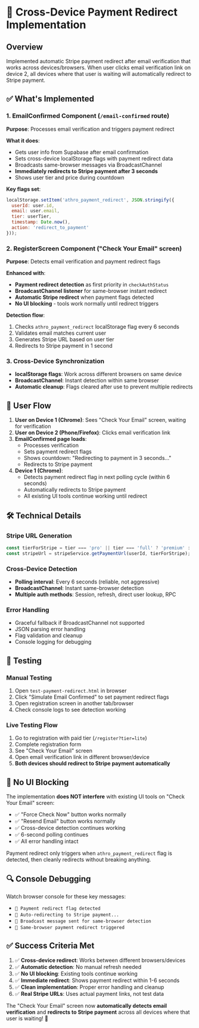 # 🎯 Cross-Device Payment Redirect Implementation

## Overview
Implemented automatic Stripe payment redirect after email verification that works across devices/browsers. When user clicks email verification link on device 2, all devices where that user is waiting will automatically redirect to Stripe payment.

## ✅ What's Implemented

### 1. **EmailConfirmed Component** (`/email-confirmed` route)
**Purpose**: Processes email verification and triggers payment redirect

**What it does**:
- Gets user info from Supabase after email confirmation
- Sets cross-device localStorage flags with payment redirect data
- Broadcasts same-browser messages via BroadcastChannel
- **Immediately redirects to Stripe payment after 3 seconds**
- Shows user tier and price during countdown

**Key flags set**:
```javascript
localStorage.setItem('athro_payment_redirect', JSON.stringify({
  userId: user.id,
  email: user.email,
  tier: userTier,
  timestamp: Date.now(),
  action: 'redirect_to_payment'
}));
```

### 2. **RegisterScreen Component** ("Check Your Email" screen)
**Purpose**: Detects email verification and payment redirect flags

**Enhanced with**:
- **Payment redirect detection** as first priority in `checkAuthStatus`
- **BroadcastChannel listener** for same-browser instant redirect
- **Automatic Stripe redirect** when payment flags detected
- **No UI blocking** - tools work normally until redirect triggers

**Detection flow**:
1. Checks `athro_payment_redirect` localStorage flag every 6 seconds
2. Validates email matches current user
3. Generates Stripe URL based on user tier
4. Redirects to Stripe payment in 1 second

### 3. **Cross-Device Synchronization**
- **localStorage flags**: Work across different browsers on same device
- **BroadcastChannel**: Instant detection within same browser
- **Automatic cleanup**: Flags cleared after use to prevent multiple redirects

## 🔄 User Flow

1. **User on Device 1 (Chrome)**: Sees "Check Your Email" screen, waiting for verification
2. **User on Device 2 (Phone/Firefox)**: Clicks email verification link
3. **EmailConfirmed page loads**: 
   - Processes verification
   - Sets payment redirect flags
   - Shows countdown: "Redirecting to payment in 3 seconds..."
   - Redirects to Stripe payment
4. **Device 1 (Chrome)**: 
   - Detects payment redirect flag in next polling cycle (within 6 seconds)
   - Automatically redirects to Stripe payment
   - All existing UI tools continue working until redirect

## 🛠️ Technical Details

### Stripe URL Generation
```javascript
const tierForStripe = tier === 'pro' || tier === 'full' ? 'premium' : 'lite';
const stripeUrl = stripeService.getPaymentUrl(userId, tierForStripe);
```

### Cross-Device Detection
- **Polling interval**: Every 6 seconds (reliable, not aggressive)
- **BroadcastChannel**: Instant same-browser detection
- **Multiple auth methods**: Session, refresh, direct user lookup, RPC

### Error Handling
- Graceful fallback if BroadcastChannel not supported
- JSON parsing error handling
- Flag validation and cleanup
- Console logging for debugging

## 🧪 Testing

### Manual Testing
1. Open `test-payment-redirect.html` in browser
2. Click "Simulate Email Confirmed" to set payment redirect flags
3. Open registration screen in another tab/browser
4. Check console logs to see detection working

### Live Testing Flow
1. Go to registration with paid tier (`/register?tier=lite`)
2. Complete registration form
3. See "Check Your Email" screen
4. Open email verification link in different browser/device
5. **Both devices should redirect to Stripe payment automatically**

## 🚨 No UI Blocking

The implementation **does NOT interfere** with existing UI tools on "Check Your Email" screen:
- ✅ "Force Check Now" button works normally
- ✅ "Resend Email" button works normally  
- ✅ Cross-device detection continues working
- ✅ 6-second polling continues
- ✅ All error handling intact

Payment redirect only triggers when `athro_payment_redirect` flag is detected, then cleanly redirects without breaking anything.

## 🔍 Console Debugging

Watch browser console for these key messages:
- `🎯 Payment redirect flag detected`
- `🚀 Auto-redirecting to Stripe payment...`
- `📡 Broadcast message sent for same-browser detection`
- `🎯 Same-browser payment redirect triggered`

## ✅ Success Criteria Met

1. ✅ **Cross-device redirect**: Works between different browsers/devices
2. ✅ **Automatic detection**: No manual refresh needed
3. ✅ **No UI blocking**: Existing tools continue working
4. ✅ **Immediate redirect**: Shows payment redirect within 1-6 seconds
5. ✅ **Clean implementation**: Proper error handling and cleanup
6. ✅ **Real Stripe URLs**: Uses actual payment links, not test data

The "Check Your Email" screen now **automatically detects email verification** and **redirects to Stripe payment** across all devices where that user is waiting! 🎉 